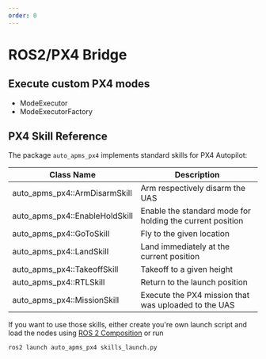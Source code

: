 ```yaml
---
order: 0
---
```

# ROS2/PX4 Bridge

## Execute custom PX4 modes

- ModeExecutor
- ModeExecutorFactory

## PX4 Skill Reference

The package `auto_apms_px4` implements standard skills for PX4 Autopilot:

Class Name | Description
--- | ---
auto_apms_px4::ArmDisarmSkill | Arm respectively disarm the UAS
auto_apms_px4::EnableHoldSkill | Enable the standard mode for holding the current position
auto_apms_px4::GoToSkill | Fly to the given location
auto_apms_px4::LandSkill | Land immediately at the current position
auto_apms_px4::TakeoffSkill | Takeoff to a given height
auto_apms_px4::RTLSkill | Return to the launch position
auto_apms_px4::MissionSkill | Execute the PX4 mission that was uploaded to the UAS

If you want to use those skills, either create you're own launch script and load the nodes using [ROS 2 Composition](https://docs.ros.org/en/humble/Concepts/Intermediate/About-Composition.html#) or run

```bash
ros2 launch auto_apms_px4 skills_launch.py
```
